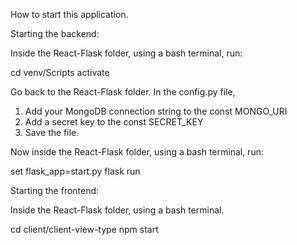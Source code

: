 How to start this application.

Starting the backend: 

Inside the React-Flask folder, using a bash terminal, run:

cd venv/Scripts
activate

Go back to the React-Flask folder.
In the config.py file,

1. Add your MongoDB connection string to the const MONGO_URI
2. Add a secret key to the const SECRET_KEY
3. Save the file.

Now inside the React-Flask folder, using a bash terminal, run:

set flask_app=start.py
flask run

Starting the frontend: 

Inside the React-Flask folder, using a bash terminal.

cd client/client-view-type
npm start


